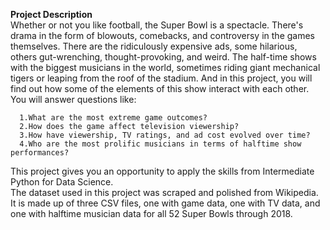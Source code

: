 **Project Description**<br/>
Whether or not you like football, the Super Bowl is a spectacle. There's drama in the form of blowouts, comebacks, and controversy in the games themselves. There are the ridiculously expensive ads, some hilarious, others gut-wrenching, thought-provoking, and weird. The half-time shows with the biggest musicians in the world, sometimes riding giant mechanical tigers or leaping from the roof of the stadium. And in this project, you will find out how some of the elements of this show interact with each other. You will answer questions like:<br/>

      1.What are the most extreme game outcomes?
      2.How does the game affect television viewership?
      3.How have viewership, TV ratings, and ad cost evolved over time?
      4.Who are the most prolific musicians in terms of halftime show performances?

This project gives you an opportunity to apply the skills from Intermediate Python for Data Science.<br/>
The dataset used in this project was scraped and polished from Wikipedia. It is made up of three CSV files, one with game data, one with TV data, and one with halftime musician data for all 52 Super Bowls through 2018.
